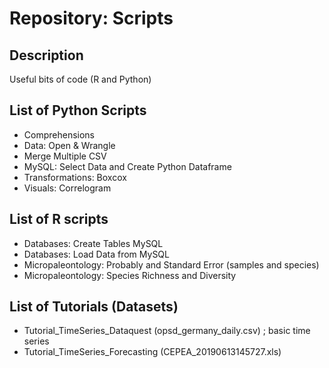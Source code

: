 # Repository: Scripts

## Description

Useful bits of code (R and Python)

## List of **Python** Scripts
* Comprehensions
* Data: Open & Wrangle
* Merge Multiple CSV
* MySQL: Select Data and Create Python Dataframe
* Transformations: Boxcox
* Visuals: Correlogram

## List of **R** scripts
* Databases: Create Tables MySQL
* Databases: Load Data from MySQL
* Micropaleontology: Probably and Standard Error (samples and species)
* Micropaleontology: Species Richness and Diversity

## List of Tutorials (Datasets)
* Tutorial_TimeSeries_Dataquest (opsd_germany_daily.csv) ; basic time series
* Tutorial_TimeSeries_Forecasting (CEPEA_20190613145727.xls)
